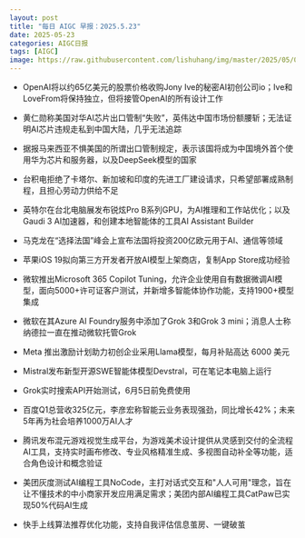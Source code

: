 ```yaml
---
layout: post
title: "每日 AIGC 早报：2025.5.23"
date: 2025-05-23
categories: AIGC日报
tags: [AIGC]
image: https://raw.githubusercontent.com/lishuhang/img/master/2025/05/0523-d.jpg
---
```


- OpenAI将以约65亿美元的股票价格收购Jony Ive的秘密AI初创公司io；Ive和LoveFrom将保持独立，但将接管OpenAI的所有设计工作

- 黄仁勋称美国对华AI芯片出口管制“失败”，英伟达中国市场份额腰斩；无法证明AI芯片违规走私到中国大陆，几乎无法追踪

- 据报马来西亚不惧美国的所谓出口管制规定，表示该国将成为中国境外首个使用华为芯片和服务器，以及DeepSeek模型的国家

- 台积电拒绝了卡塔尔、新加坡和印度的先进工厂建设请求，只希望部署成熟制程，且担心劳动力供给不足

- 英特尔在台北电脑展发布锐炫Pro B系列GPU，为AI推理和工作站优化；以及Gaudi 3 AI加速器，和创建本地智能体的工具AI Assistant Builder

- 马克龙在“选择法国”峰会上宣布法国将投资200亿欧元用于AI、通信等领域

- 苹果iOS 19拟向第三方开发者开放AI模型上架商店，复制App Store成功经验

- 微软推出Microsoft 365 Copilot Tuning，允许企业使用自有数据微调AI模型，面向5000+许可证客户测试，并新增多智能体协作功能，支持1900+模型集成

- 微软在其Azure AI Foundry服务中添加了Grok 3和Grok 3 mini；消息人士称纳德拉一直在推动微软托管Grok

- Meta 推出激励计划助力初创企业采用Llama模型，每月补贴高达 6000 美元

- Mistral发布新型开源SWE智能体模型Devstral，可在笔记本电脑上运行

- Grok实时搜索API开始测试，6月5日前免费使用

- 百度Q1总营收325亿元，李彦宏称智能云业务表现强劲，同比增长42%；未来5年再为社会培养1000万AI人才

- 腾讯发布混元游戏视觉生成平台，为游戏美术设计提供从灵感到交付的全流程AI工具，支持实时画布修改、专业风格精准生成、多视图自动补全等功能，适合角色设计和概念验证

- 美团灰度测试AI编程工具NoCode，主打对话式交互和"人人可用"理念，旨在让不懂技术的中小商家开发应用满足需求；美团内部AI编程工具CatPaw已实现50%代码AI生成

- 快手上线算法推荐优化功能，支持自我评估信息茧房、一键破茧